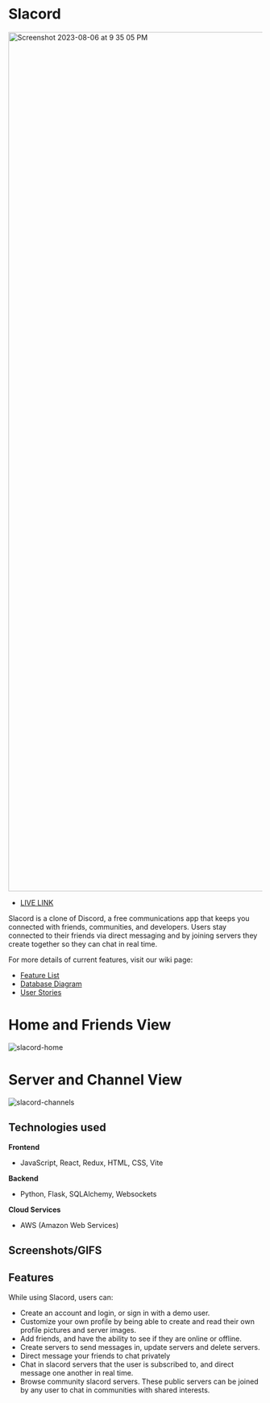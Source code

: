 # Slacord
<img width="1705" alt="Screenshot 2023-08-06 at 9 35 05 PM" src="https://github.com/cathalpaz/discord-clone/assets/16927689/01d9ef70-e08b-4e34-bdef-446d4979bab5">

- [LIVE LINK](https://slacord.onrender.com)

Slacord is a clone of Discord, a free communications app that keeps you connected with friends, communities, and developers. Users stay connected to their friends via direct messaging and by joining servers they create together so they can chat in real time.

For more details of current features, visit our wiki page:
* [Feature List](https://github.com/cathalpaz/discord-clone/wiki/Feature-List)
* [Database Diagram](https://github.com/cathalpaz/discord-clone/wiki/Database-Diagram)
* [User Stories](https://github.com/cathalpaz/discord-clone/wiki/User-Stories)

# Home and Friends View
![slacord-home](https://github.com/cathalpaz/discord-clone/assets/65454757/4e1aeaab-7515-48c4-bf9f-5c765163bbaa)

# Server and Channel View
![slacord-channels](https://github.com/cathalpaz/discord-clone/assets/65454757/9d7cdccc-6545-430a-b566-2ace4f4122a9)

## Technologies used

**Frontend**
- JavaScript, React, Redux, HTML, CSS, Vite

**Backend**
- Python, Flask, SQLAlchemy, Websockets

 **Cloud Services**
 - AWS (Amazon Web Services)

## Screenshots/GIFS


## Features

While using Slacord, users can:

 - Create an account and login, or sign in with a demo user.
 - Customize your own profile by being able to create and read their own profile pictures and server images.
 - Add friends, and have the ability to see if they are online or offline.
 - Create servers to send messages in, update servers and delete servers.
 - Direct message your friends to chat privately
 - Chat in slacord servers that the user is subscribed to, and direct message one another in real time. 
 - Browse community slacord servers. These public servers can be joined by any user to chat in communities with shared interests.
